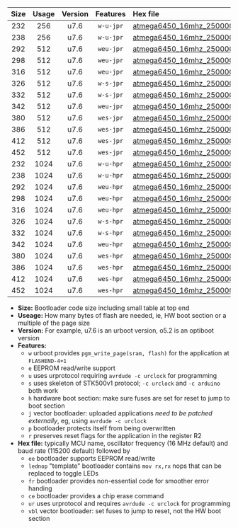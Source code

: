 |Size|Usage|Version|Features|Hex file|
|:-:|:-:|:-:|:-:|:--|
|232|256|u7.6|`w-u-jpr`|[atmega6450_16mhz_250000bps_ur_vbl.hex](https://raw.githubusercontent.com/stefanrueger/urboot/main//atmega6450_16mhz_250000bps_ur_vbl.hex)|
|238|256|u7.6|`w-u-jpr`|[atmega6450_16mhz_250000bps_lednop_ur_vbl.hex](https://raw.githubusercontent.com/stefanrueger/urboot/main//atmega6450_16mhz_250000bps_lednop_ur_vbl.hex)|
|292|512|u7.6|`weu-jpr`|[atmega6450_16mhz_250000bps_ee_ur_vbl.hex](https://raw.githubusercontent.com/stefanrueger/urboot/main//atmega6450_16mhz_250000bps_ee_ur_vbl.hex)|
|298|512|u7.6|`weu-jpr`|[atmega6450_16mhz_250000bps_ee_lednop_ur_vbl.hex](https://raw.githubusercontent.com/stefanrueger/urboot/main//atmega6450_16mhz_250000bps_ee_lednop_ur_vbl.hex)|
|316|512|u7.6|`weu-jpr`|[atmega6450_16mhz_250000bps_ee_lednop_fr_ur_vbl.hex](https://raw.githubusercontent.com/stefanrueger/urboot/main//atmega6450_16mhz_250000bps_ee_lednop_fr_ur_vbl.hex)|
|326|512|u7.6|`w-s-jpr`|[atmega6450_16mhz_250000bps_vbl.hex](https://raw.githubusercontent.com/stefanrueger/urboot/main//atmega6450_16mhz_250000bps_vbl.hex)|
|332|512|u7.6|`w-s-jpr`|[atmega6450_16mhz_250000bps_lednop_vbl.hex](https://raw.githubusercontent.com/stefanrueger/urboot/main//atmega6450_16mhz_250000bps_lednop_vbl.hex)|
|342|512|u7.6|`weu-jpr`|[atmega6450_16mhz_250000bps_ee_lednop_fr_ce_ur_vbl.hex](https://raw.githubusercontent.com/stefanrueger/urboot/main//atmega6450_16mhz_250000bps_ee_lednop_fr_ce_ur_vbl.hex)|
|380|512|u7.6|`wes-jpr`|[atmega6450_16mhz_250000bps_ee_vbl.hex](https://raw.githubusercontent.com/stefanrueger/urboot/main//atmega6450_16mhz_250000bps_ee_vbl.hex)|
|386|512|u7.6|`wes-jpr`|[atmega6450_16mhz_250000bps_ee_lednop_vbl.hex](https://raw.githubusercontent.com/stefanrueger/urboot/main//atmega6450_16mhz_250000bps_ee_lednop_vbl.hex)|
|412|512|u7.6|`wes-jpr`|[atmega6450_16mhz_250000bps_ee_lednop_fr_vbl.hex](https://raw.githubusercontent.com/stefanrueger/urboot/main//atmega6450_16mhz_250000bps_ee_lednop_fr_vbl.hex)|
|452|512|u7.6|`wes-jpr`|[atmega6450_16mhz_250000bps_ee_lednop_fr_ce_vbl.hex](https://raw.githubusercontent.com/stefanrueger/urboot/main//atmega6450_16mhz_250000bps_ee_lednop_fr_ce_vbl.hex)|
|232|1024|u7.6|`w-u-hpr`|[atmega6450_16mhz_250000bps_ur.hex](https://raw.githubusercontent.com/stefanrueger/urboot/main//atmega6450_16mhz_250000bps_ur.hex)|
|238|1024|u7.6|`w-u-hpr`|[atmega6450_16mhz_250000bps_lednop_ur.hex](https://raw.githubusercontent.com/stefanrueger/urboot/main//atmega6450_16mhz_250000bps_lednop_ur.hex)|
|292|1024|u7.6|`weu-hpr`|[atmega6450_16mhz_250000bps_ee_ur.hex](https://raw.githubusercontent.com/stefanrueger/urboot/main//atmega6450_16mhz_250000bps_ee_ur.hex)|
|298|1024|u7.6|`weu-hpr`|[atmega6450_16mhz_250000bps_ee_lednop_ur.hex](https://raw.githubusercontent.com/stefanrueger/urboot/main//atmega6450_16mhz_250000bps_ee_lednop_ur.hex)|
|316|1024|u7.6|`weu-hpr`|[atmega6450_16mhz_250000bps_ee_lednop_fr_ur.hex](https://raw.githubusercontent.com/stefanrueger/urboot/main//atmega6450_16mhz_250000bps_ee_lednop_fr_ur.hex)|
|326|1024|u7.6|`w-s-hpr`|[atmega6450_16mhz_250000bps.hex](https://raw.githubusercontent.com/stefanrueger/urboot/main//atmega6450_16mhz_250000bps.hex)|
|332|1024|u7.6|`w-s-hpr`|[atmega6450_16mhz_250000bps_lednop.hex](https://raw.githubusercontent.com/stefanrueger/urboot/main//atmega6450_16mhz_250000bps_lednop.hex)|
|342|1024|u7.6|`weu-hpr`|[atmega6450_16mhz_250000bps_ee_lednop_fr_ce_ur.hex](https://raw.githubusercontent.com/stefanrueger/urboot/main//atmega6450_16mhz_250000bps_ee_lednop_fr_ce_ur.hex)|
|380|1024|u7.6|`wes-hpr`|[atmega6450_16mhz_250000bps_ee.hex](https://raw.githubusercontent.com/stefanrueger/urboot/main//atmega6450_16mhz_250000bps_ee.hex)|
|386|1024|u7.6|`wes-hpr`|[atmega6450_16mhz_250000bps_ee_lednop.hex](https://raw.githubusercontent.com/stefanrueger/urboot/main//atmega6450_16mhz_250000bps_ee_lednop.hex)|
|412|1024|u7.6|`wes-hpr`|[atmega6450_16mhz_250000bps_ee_lednop_fr.hex](https://raw.githubusercontent.com/stefanrueger/urboot/main//atmega6450_16mhz_250000bps_ee_lednop_fr.hex)|
|452|1024|u7.6|`wes-hpr`|[atmega6450_16mhz_250000bps_ee_lednop_fr_ce.hex](https://raw.githubusercontent.com/stefanrueger/urboot/main//atmega6450_16mhz_250000bps_ee_lednop_fr_ce.hex)|

- **Size:** Bootloader code size including small table at top end
- **Useage:** How many bytes of flash are needed, ie, HW boot section or a multiple of the page size
- **Version:** For example, u7.6 is an urboot version, o5.2 is an optiboot version
- **Features:**
  + `w` urboot provides `pgm_write_page(sram, flash)` for the application at `FLASHEND-4+1`
  + `e` EEPROM read/write support
  + `u` uses urprotocol requiring `avrdude -c urclock` for programming
  + `s` uses skeleton of STK500v1 protocol; `-c urclock` and `-c arduino` both work
  + `h` hardware boot section: make sure fuses are set for reset to jump to boot section
  + `j` vector bootloader: uploaded applications *need to be patched externally*, eg, using `avrdude -c urclock`
  + `p` bootloader protects itself from being overwritten
  + `r` preserves reset flags for the application in the register R2
- **Hex file:** typically MCU name, oscillator frequency (16 MHz default) and baud rate (115200 default) followed by
  + `ee` bootloader supports EEPROM read/write
  + `lednop` "template" bootloader contains `mov rx,rx` nops that can be replaced to toggle LEDs
  + `fr` bootloader provides non-essential code for smoother error handing
  + `ce` bootloader provides a chip erase command
  + `ur` uses urprotocol and requires `avrdude -c urclock` for programming
  + `vbl` vector bootloader: set fuses to jump to reset, not the HW boot section
